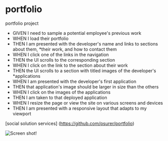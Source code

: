 # portfolio
portfolio project

* GIVEN I need to sample a potential employee's previous work
* WHEN I load their portfolio
* THEN I am presented with the developer's name and links to sections about them, *their work, and how to contact them
* WHEN I click one of the links in the navigation
* THEN the UI scrolls to the corresponding section
* WHEN I click on the link to the section about their work
* THEN the UI scrolls to a section with titled images of the developer's *applications
* WHEN I am presented with the developer's first application
* THEN that application's image should be larger in size than the others
* WHEN I click on the images of the applications
* THEN I am taken to that deployed application
* WHEN I resize the page or view the site on various screens and devices
* THEN I am presented with a responsive layout that adapts to my viewport

[social solution services] (https://github.com/psurer/portfolio)

![Screen shot!](./assets/images/screenshot.jpg)


